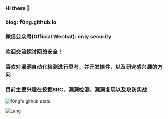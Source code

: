 ### Hi there 👋

<!--
**f0ng/f0ng** is a ✨ _special_ ✨ repository because its `README.md` (this file) appears on your GitHub profile.

Here are some ideas to get you started:

- 🔭 I’m currently working on ...
- 🌱 I’m currently learning ...
- 👯 I’m looking to collaborate on ...
- 🤔 I’m looking for help with ...
- 💬 Ask me about ...
- 📫 How to reach me: ...
- 😄 Pronouns: ...
- ⚡ Fun fact: ...
-->
### blog: f0ng.github.io
### 微信公众号(Official Wechat): only security
### 欢迎交流探讨网络安全！
### 喜欢对漏洞自动化检测进行思考，并开发插件，以及研究感兴趣的方向
### 目前主要兴趣在挖掘SRC、漏洞检测、漏洞复现以及攻防实战

![f0ng's github stats](https://github-readme-stats.vercel.app/api?username=f0ng&count_private=true&show_icons=true)



![Lang](https://github-readme-stats.vercel.app/api/top-langs/?username=f0ng&layout=compact)

